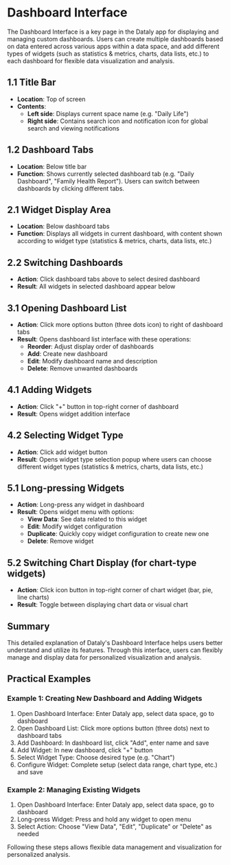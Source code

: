 # Dashboard Interface

The Dashboard Interface is a key page in the Dataly app for displaying and managing custom dashboards. Users can create multiple dashboards based on data entered across various apps within a data space, and add different types of widgets (such as statistics & metrics, charts, data lists, etc.) to each dashboard for flexible data visualization and analysis.

## 1.1 Title Bar
- **Location**: Top of screen
- **Contents**:
  - **Left side**: Displays current space name (e.g. "Daily Life")
  - **Right side**: Contains search icon and notification icon for global search and viewing notifications

## 1.2 Dashboard Tabs
- **Location**: Below title bar
- **Function**: Shows currently selected dashboard tab (e.g. "Daily Dashboard", "Family Health Report"). Users can switch between dashboards by clicking different tabs.

## 2.1 Widget Display Area
- **Location**: Below dashboard tabs
- **Function**: Displays all widgets in current dashboard, with content shown according to widget type (statistics & metrics, charts, data lists, etc.)

## 2.2 Switching Dashboards
- **Action**: Click dashboard tabs above to select desired dashboard
- **Result**: All widgets in selected dashboard appear below

## 3.1 Opening Dashboard List
- **Action**: Click more options button (three dots icon) to right of dashboard tabs
- **Result**: Opens dashboard list interface with these operations:
  - **Reorder**: Adjust display order of dashboards
  - **Add**: Create new dashboard
  - **Edit**: Modify dashboard name and description
  - **Delete**: Remove unwanted dashboards

## 4.1 Adding Widgets
- **Action**: Click "+" button in top-right corner of dashboard
- **Result**: Opens widget addition interface

## 4.2 Selecting Widget Type
- **Action**: Click add widget button
- **Result**: Opens widget type selection popup where users can choose different widget types (statistics & metrics, charts, data lists, etc.)

## 5.1 Long-pressing Widgets
- **Action**: Long-press any widget in dashboard
- **Result**: Opens widget menu with options:
  - **View Data**: See data related to this widget
  - **Edit**: Modify widget configuration
  - **Duplicate**: Quickly copy widget configuration to create new one
  - **Delete**: Remove widget

## 5.2 Switching Chart Display (for chart-type widgets)
- **Action**: Click icon button in top-right corner of chart widget (bar, pie, line charts)
- **Result**: Toggle between displaying chart data or visual chart

## Summary

This detailed explanation of Dataly's Dashboard Interface helps users better understand and utilize its features. Through this interface, users can flexibly manage and display data for personalized visualization and analysis.

## Practical Examples

### Example 1: Creating New Dashboard and Adding Widgets
1. Open Dashboard Interface: Enter Dataly app, select data space, go to dashboard
2. Open Dashboard List: Click more options button (three dots) next to dashboard tabs
3. Add Dashboard: In dashboard list, click "Add", enter name and save
4. Add Widget: In new dashboard, click "+" button
5. Select Widget Type: Choose desired type (e.g. "Chart")
6. Configure Widget: Complete setup (select data range, chart type, etc.) and save

### Example 2: Managing Existing Widgets
1. Open Dashboard Interface: Enter Dataly app, select data space, go to dashboard
2. Long-press Widget: Press and hold any widget to open menu
3. Select Action: Choose "View Data", "Edit", "Duplicate" or "Delete" as needed

Following these steps allows flexible data management and visualization for personalized analysis.